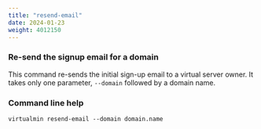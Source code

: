 ```yaml
---
title: "resend-email"
date: 2024-01-23
weight: 4012150
---
```


### Re-send the signup email for a domain

This command re-sends the initial sign-up email to a virtual server owner. It takes only one parameter, `--domain` followed by a domain name.
 
### Command line help

```text
virtualmin resend-email --domain domain.name
```
